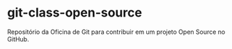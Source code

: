 # git-class-open-source
Repositório da Oficina de Git para contribuir em um projeto Open Source no GitHub.
